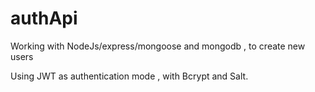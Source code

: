# authApi
Working  with  NodeJs/express/mongoose and mongodb , to create  new users

Using JWT as authentication mode , with Bcrypt and Salt.